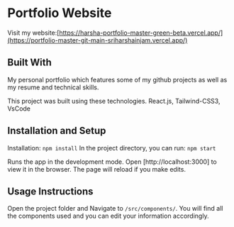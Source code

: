 # Portfolio Website 

Visit my website:[https://harsha-portfolio-master-green-beta.vercel.app/](https://portfolio-master-git-main-sriharshainjam.vercel.app/)

## Built With

My personal portfolio  which features some of my github projects as well as my resume and technical skills.

This project was built using these technologies.
React.js, Tailwind-CSS3, VsCode

## Installation and Setup

Installation: `npm install`
In the project directory, you can run: `npm start`

Runs the app in the development mode.
Open [http://localhost:3000] to view it in the browser. The page will reload if you make edits.

## Usage Instructions

Open the project folder and Navigate to `/src/components/`.
You will find all the components used and you can edit your information accordingly.


